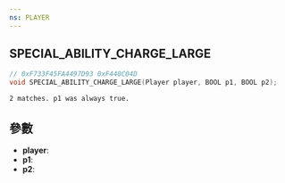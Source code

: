 ```yaml
---
ns: PLAYER
---
```

## SPECIAL_ABILITY_CHARGE_LARGE

```c
// 0xF733F45FA4497D93 0xF440C04D
void SPECIAL_ABILITY_CHARGE_LARGE(Player player, BOOL p1, BOOL p2);
```

```
2 matches. p1 was always true.  
```

## 參數
* **player**: 
* **p1**: 
* **p2**: 

